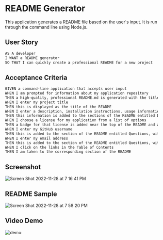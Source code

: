# README Generator

This application generates a README file based on the user's input. It is run through the command line using Node.js.

## User Story

```md
AS A developer
I WANT a README generator
SO THAT I can quickly create a professional README for a new project
```

## Acceptance Criteria

```md
GIVEN a command-line application that accepts user input
WHEN I am prompted for information about my application repository
THEN a high-quality, professional README.md is generated with the title of my project and sections entitled Description, Table of Contents, Installation, Usage, License, Contributing, Tests, and Questions
WHEN I enter my project title
THEN this is displayed as the title of the README
WHEN I enter a description, installation instructions, usage information, contribution guidelines, and test instructions
THEN this information is added to the sections of the README entitled Description, Installation, Usage, Contributing, and Tests
WHEN I choose a license for my application from a list of options
THEN a badge for that license is added near the top of the README and a notice is added to the section of the README entitled License that explains which license the application is covered under
WHEN I enter my GitHub username
THEN this is added to the section of the README entitled Questions, with a link to my GitHub profile
WHEN I enter my email address
THEN this is added to the section of the README entitled Questions, with instructions on how to reach me with additional questions
WHEN I click on the links in the Table of Contents
THEN I am taken to the corresponding section of the README
```
## Screenshot
![Screen Shot 2022-11-28 at 7 16 41 PM](https://user-images.githubusercontent.com/111664734/204430195-df33f2c0-ad24-4f3a-a0df-cda2a8ed66bd.png)

## README Sample
![Screen Shot 2022-11-28 at 7 58 20 PM](https://user-images.githubusercontent.com/111664734/204435391-2d6894f1-b13a-41bb-a406-abe73698b3d3.png)


## Video Demo
![demo](https://user-images.githubusercontent.com/111664734/204422857-311547bc-1e23-4e50-afd4-7562b334372d.gif)

